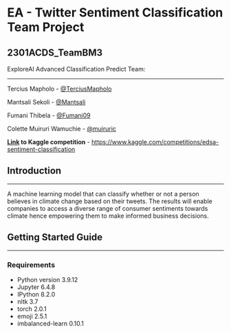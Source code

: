 # EA - Twitter Sentiment Classification Team Project

## 2301ACDS_TeamBM3

ExploreAI Advanced Classification Predict Team:

<hr>

Tercius Mapholo -
[@TerciusMapholo](https://github.com/TerciusMapholo)

Mantsali Sekoli -
[@Mantsali](https://github.com/Mantsali)

Fumani Thibela -
[@Fumani09](https://github.com/Fumani09)

Colette Muiruri Wamuchie -
[@muiruric](https://github.com/muiruric)

**[Link](https://www.kaggle.com/competitions/edsa-sentiment-classification) to Kaggle competition** - https://www.kaggle.com/competitions/edsa-sentiment-classification

## Introduction

<hr>

A machine learning model that can classify whether or not a person believes in climate change based on their tweets. The results will enable companies to access a diverse range of consumer sentiments towards climate hence empowering them to make informed business decisions.

## Getting Started Guide

<hr>

### Requirements

- Python version 3.9.12
- Jupyter 6.4.8
- IPython 8.2.0
- nltk 3.7
- torch 2.0.1
- emoji 2.5.1
- imbalanced-learn 0.10.1
